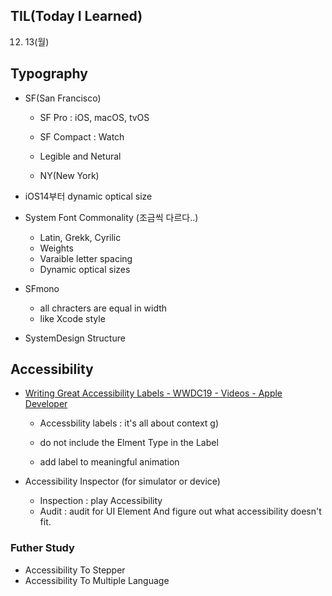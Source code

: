 ## **TIL(Today I Learned)**

12. 13(월)

## Typography

- SF(San Francisco)
    - SF Pro : iOS, macOS, tvOS
    - SF Compact : Watch
    - Legible and Netural
        
    - NY(New York)
             
- iOS14부터 dynamic optical size

- System Font Commonality (조금씩 다르다..)
    - Latin, Grekk, Cyrilic
    - Weights
    - Varaible letter spacing
    - Dynamic optical sizes

- SFmono
    - all chracters are equal in width
    - like Xcode style
    
- SystemDesign Structure

## Accessibility 

- [Writing Great Accessibility Labels - WWDC19 - Videos - Apple Developer](https://developer.apple.com/videos/play/wwdc2019/254/?time=203)
    - Accessbility labels : it's all about context
g)
        
    - do not include the Elment Type in the Label

    - add label to meaningful animation

- Accessibility Inspector (for simulator or device)
  - Inspection :  play Accessibility
  - Audit : audit for UI Element And figure out what accessibility doesn't fit.


### Futher Study

- Accessibility To Stepper
- Accessibility To Multiple Language